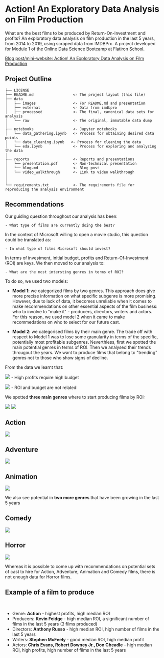 # Action! An Exploratory Data Analysis on Film Production

What are the best films to be produced by Return-On-Investment and profits? An exploratory data analysis on film production in the last 5 years, from 2014 to 2019, using scraped data from IMDBPro. A project developed for Module 1 of the Online Data Science Bootcamp at Flatiron School.

[Blog post/mini-website: Action! An Exploratory Data Analysis on Film Production](https://readymag.com/kosmonauts/action-eda/)

## Project Outline

    ├── LICENSE
    ├── README.md                  <- The project layout (this file)
    ├── data
    │   ├── images                 <- For README.md and presentation
    │   ├── external               <- Data from imdbpro
    │   ├── processed              <- The final, canonical data sets for analysis
    │   └── raw                    <- The original, immutable data dump
    │
    ├── notebooks                  <- Jupyter notebooks
    │   └── data_gathering.ipynb   <- Process for obtaining desired data points
    │   └── data_cleaning.ipynb   <- Process for cleaning the data
    │   └── eda.ipynb              <- Process for exploring and analyzing the data
    │
    ├── reports                    <- Reports and presentations
    │   └── presentation.pdf       <- Non-technical presentation
    │   └── blog.md                <- Blog post
    │   └── video_walkthrough      <- Link to video walkthrough
    │
    │
    └── requirements.txt           <- The requirements file for reproducing the analysis environment 
## Recommendations
Our guiding question throughout our analysis has been:

    - What type of films are currently doing the best?

In the context of Microsoft willing to open a movie studio, this question could be translated as:

    - In what type of films Microsoft should invest?

In terms of investment, initial budget, profits and Return-Of-Investment (ROI) are keys. 
We then moved to our analysis to:

    - What are the most intersting genres in terms of ROI?

To do so, we used two models:
- **Model 1**: we  categorized films by two genres. This approach does give more precise information on what specific subgenre is more promising. However, due to lack of data, it becomes unreliable when it comes to make recommendations on other essential aspects of the film business: who to involve to "make it" - producers, directors, writers and actors. For this reason, we used model 2 when it came to make recommedations on who to select for our future cast.

- **Model 2**: we categorised films by their main genre. The trade off with respect to Model 1 was to lose some granularity in terms of the specific, potentially most profitable subgenres. Neverthless, first we spotted the main potential genres in terms of ROI. Then we analysed their trends througout the years. We want to produce films that belong to "trending" genres not to those who show signs of decline. 


From the data we learnt that:

![](images/profits-budget.png)
    - High profits require high budget

![](images/roi-budget.png)
    - ROI and budget are not related

We spotted **three main genres** where to start producing films by ROI: 

![](images/profits-per-genres.png)
<img src="images/roi by genres .png">

 <h2>Action</h2>
<img src="images/roi action years.png">

<h2>Adventure</h2>
<img src="images/roi adventure years.png">

<h2>Animation</h2>
<img src="images/roi animation years.png">

We also see potential in **two more genres** that have been growing in the last 5 years
  
<h2>Comedy</h2>
<img src="images/roi comedy years.png">

<h2>Horror</h2>
<img src="images/roi horror years.png">

Whereas it is possible to come up with recommendations on potential sets of cast to hire for Action, Adventure, Animation and Comedy films, there is not enough data for Horror films.

## Example of  a film to produce

<img src="">
<img src="">

<img src="">
<img src="">

<img src="">
<img src="">

<img src="">
<img src="">

- Genre: **Action** - highest profits, high median ROI
- Producers: **Kevin Feidge** - high median ROI, a significant number of films in the last 5 years (3 films produced)
- Directors: **Anthony Russo** - high median ROI, high number of films in the last 5 years
- Writers: **Stephen McFeely** - good median ROI, high median profit
- Actors: **Chris Evans, Robert Downey Jr., Don Cheadle** - high median ROI, high profits, high number of films in the last 5 years
